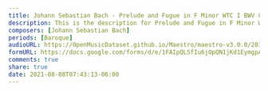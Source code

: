```yaml
---
title: Johann Sebastian Bach - Prelude and Fugue in F Minor WTC I BWV 857 (1)
description: This is the description for Prelude and Fugue in F Minor WTC I BWV 857 by Johann Sebastian Bach
composers: [Johann Sebastian Bach]
periods: [Baroque]
audioURL: https://OpenMusicDataset.github.io/Maestro/maestro-v3.0.0/2015/MIDI-Unprocessed_R1_D1-1-8_mid--AUDIO-from_mp3_05_R1_2015_wav--2.midi
formURL: https://docs.google.com/forms/d/e/1FAIpQLSfIu6jOpQN1jKd1EymgpA1mAb8IbCG11Mug7SVAPaFwN_Pedg/viewform
comments: true
share: true
date: 2021-08-08T07:43:13-06:00
---
```

